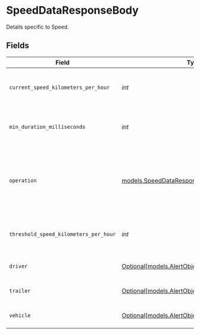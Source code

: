 # SpeedDataResponseBody

Details specific to Speed.


## Fields

| Field                                                                                                                | Type                                                                                                                 | Required                                                                                                             | Description                                                                                                          | Example                                                                                                              |
| -------------------------------------------------------------------------------------------------------------------- | -------------------------------------------------------------------------------------------------------------------- | -------------------------------------------------------------------------------------------------------------------- | -------------------------------------------------------------------------------------------------------------------- | -------------------------------------------------------------------------------------------------------------------- |
| `current_speed_kilometers_per_hour`                                                                                  | *int*                                                                                                                | :heavy_check_mark:                                                                                                   | Current speed of the vehicle in kilometers per hour.                                                                 | 100                                                                                                                  |
| `min_duration_milliseconds`                                                                                          | *int*                                                                                                                | :heavy_check_mark:                                                                                                   | Minimum duration of the current speed in milliseconds.                                                               | 100000                                                                                                               |
| `operation`                                                                                                          | [models.SpeedDataResponseBodyOperation](../models/speeddataresponsebodyoperation.md)                                 | :heavy_check_mark:                                                                                                   | Operation of the current and threshold comparison.  Valid values: `GREATER`, `INSIDE_RANGE`, `LESS`, `OUTSIDE_RANGE` | GREATER                                                                                                              |
| `threshold_speed_kilometers_per_hour`                                                                                | *int*                                                                                                                | :heavy_check_mark:                                                                                                   | Threshold speed of the vehicle in kilometers per hour.                                                               | 100                                                                                                                  |
| `driver`                                                                                                             | [Optional[models.AlertObjectDriverResponseBody]](../models/alertobjectdriverresponsebody.md)                         | :heavy_minus_sign:                                                                                                   | A driver associated with the alert                                                                                   |                                                                                                                      |
| `trailer`                                                                                                            | [Optional[models.AlertObjectTrailerResponseBody]](../models/alertobjecttrailerresponsebody.md)                       | :heavy_minus_sign:                                                                                                   | A trailer associated with the alert                                                                                  |                                                                                                                      |
| `vehicle`                                                                                                            | [Optional[models.AlertObjectVehicleResponseBody]](../models/alertobjectvehicleresponsebody.md)                       | :heavy_minus_sign:                                                                                                   | The vehicle associated with the alert.                                                                               |                                                                                                                      |